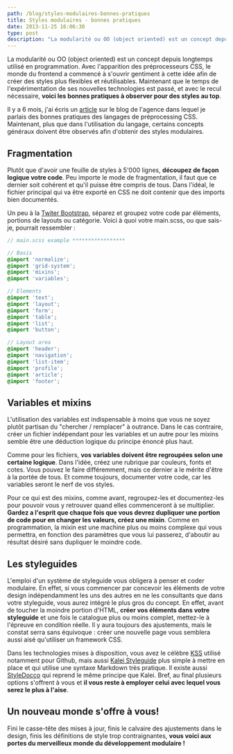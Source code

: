 ```yaml
---
path: /blog/styles-modulaires-bonnes-pratiques
title: Styles modulaires - bonnes pratiques
date: 2013-11-25 16:06:30
type: post
description: "La modularité ou OO (object oriented) est un concept depuis longtemps utilisé en programmation. Avec l'apparition des préprocesseurs CSS, le monde du frontend a commencé à s'ouvrir gentiment à cette idée afin de créer des styles plus flexibles et réutilisables. "
---
```


La modularité ou OO (object oriented) est un concept depuis longtemps utilisé en programmation. Avec l'apparition des préprocesseurs CSS, le monde du frontend a commencé à s'ouvrir gentiment à cette idée afin de créer des styles plus flexibles et réutilisables. Maintenant que le temps de l'expérimentation de ses nouvelles technologies est passé, et avec le recul nécessaire, **voici les bonnes pratiques à observer pour des styles au top**.

Il y a 6 mois, j'ai écris un [article](http://antistatique.net/blog/2013/03/12/less-possibilites-et-utilisation/) sur le blog de l'agence dans lequel je parlais des bonnes pratiques des langages de préprocessing CSS. Maintenant, plus que dans l'utilisation du langage, certains concepts généraux doivent être observés afin d'obtenir des styles modulaires.

## Fragmentation

Plutôt que d'avoir une feuille de styles à 5'000 lignes, **découpez de façon logique votre code**. Peu importe le mode de fragmentation, il faut que ce dernier soit cohérent et qu'il puisse être compris de tous. Dans l'idéal, le fichier principal qui va être exporté en CSS ne doit contenir que des imports bien documentés.

Un peu à la [Twiter Bootstrap](http://getbootstrap.com), séparez et groupez votre code par éléments, portions de layouts ou catégorie. Voici à quoi votre main.scss, ou que sais-je, pourrait ressembler :

```scss
// main.scss example *****************

// Basis
@import 'normalize';
@import 'grid-system';
@import 'mixins';
@import 'variables';

// Elements
@import 'text';
@import 'layout';
@import 'form';
@import 'table';
@import 'list';
@import 'button';

// Layout area
@import 'header';
@import 'navigation';
@import 'list-item';
@import 'profile';
@import 'article';
@import 'footer';
```


## Variables et mixins

L'utilisation des variables est indispensable à moins que vous ne soyez plutôt partisan du "chercher / remplacer" à outrance. Dans le cas contraire, créer un fichier indépendant pour les variables et un autre pour les mixins semble être une déduction logique du principe énoncé plus haut.

Comme pour les fichiers, **vos variables doivent être regroupées selon une certaine logique**. Dans l'idée, créez une rubrique par couleurs, fonts et cotes. Vous pouvez le faire différemment, mais ce dernier a le mérite d'être à la portée de tous. Et comme toujours, documenter votre code, car les variables seront le nerf de vos styles.

Pour ce qui est des mixins, comme avant, regroupez-les et documentez-les pour pouvoir vous y retrouver quand elles commenceront à se multiplier. **Gardez a l'esprit que chaque fois que vous devrez dupliquer une portion de code pour en changer les valeurs, créez une mixin**. Comme en programmation, la mixin est une machine plus ou moins complexe qui vous permettra, en fonction des paramètres que vous lui passerez, d'aboutir au résultat désiré sans dupliquer le moindre code.

## Les styleguides

L'emploi d'un système de styleguide vous obligera à penser et coder modulaire. En effet, si vous commencer par concevoir les éléments de votre design indépendamment les uns des autres en ne les consultants que dans votre styleguide, vous aurez intégré le plus gros du concept. En effet, avant de toucher la moindre portion d'HTML, **créer vos éléments dans votre styleguide** et une fois le catalogue plus ou moins complet, mettez-le à l'épreuve en condition réelle. Il y aura toujours des ajustements, mais le constat serra sans équivoque : créer une nouvelle page vous semblera aussi aisé qu'utiliser un framework CSS.

Dans les technologies mises à disposition, vous avez le célèbre [KSS](http://warpspire.com/kss/) utilisé notamment pour Github, mais aussi [Kalei Styleguide](http://kaleistyleguide.com) plus simple à mettre en place et qui utilise une syntaxe Markdown très pratique. Il existe aussi [StyleDocco](http://jacobrask.github.io/styledocco/) qui reprend le même principe que Kalei. Bref, au final plusieurs options s'offrent à vous et **il vous reste à employer celui avec lequel vous serez le plus à l'aise**.

## Un nouveau monde s'offre à vous!

Fini le casse-tête des mises à jour, finis le calvaire des ajustements dans le design, finis les définitions de style trop contraignantes, **vous voici aux portes du merveilleux monde du développement modulaire !**



